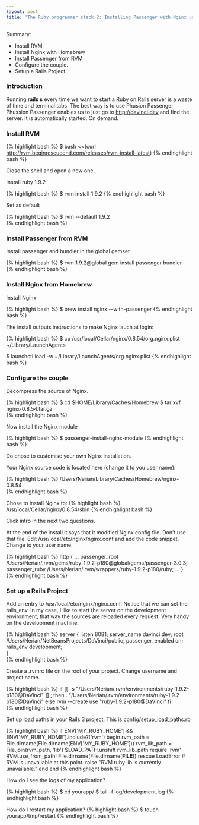 ```yaml
---
layout: post
title: 'The Ruby programmer stack 2: Installing Passenger with Nginx using Homebrew and RVM in Mac OS X '
---
```

 
Summary:

* Install RVM
* Install Nginx with Homebrew
* Install Passenger from RVM
* Configure the couple.
* Setup a Rails Project.  

### Introduction

Running __rails s__ every time we want to start a Ruby on Rails server is a waste of time and terminal tabs. The best way is to use Phusion Passenger. Phussion Passenger enables us to just go to http://davinci.dev and find the server. It is automatically started. On demand.    

### Install RVM

{% highlight bash %}
$ bash <<(curl http://rvm.beginrescueend.com/releases/rvm-install-latest)
{% endhighlight bash %}

Close the shell and open a new one.
                 
Install ruby 1.9.2
       
{% highlight bash %}
$ rvm install 1.9.2
{% endhighlight bash %}

Set as default

{% highlight bash %}
$ rvm --default 1.9.2                                  
{% endhighlight bash %}
                                       
### Install Passenger from RVM

Install passenger and bundler in the global gemset

{% highlight bash %}
$ rvm 1.9.2@global gem install passenger bundler       
{% endhighlight bash %}
           
### Install Nginx from Homebrew

Install Nginx    
                              
{% highlight bash %}
$ brew install nginx --with-passenger
{% endhighlight bash %}

The install outputs instructions to make Nginx lauch at login:

{% highlight bash %}
$ cp /usr/local/Cellar/nginx/0.8.54/org.nginx.plist ~/Library/LaunchAgents 

$ launchctl load -w ~/Library/LaunchAgents/org.nginx.plist
{% endhighlight bash %}        

### Configure the couple                 

Decompress the source of Nginx.

{% highlight bash %}
$ cd $HOME/Library/Caches/Homebrew
$ tar xvf nginx-0.8.54.tar.gz                       
{% endhighlight bash %}
                              
Now install the Nginx module

{% highlight bash %}
$ passenger-install-nginx-module
{% endhighlight bash %}

Do chose to customise your own Nginx installation.
                                                             
Your Nginx source code is located here (change it to you user name):

{% highlight bash %}
/Users/Nerian/Library/Caches/Homebrew/nginx-0.8.54                             
{% endhighlight bash %}

Chose to install Nginx to:
{% highlight bash %}
/usr/local/Cellar/nginx/0.8.54/sbin
{% endhighlight bash %}

Click intro in the next two questions.

At the end of the install it says that it modified Nginx config file. Don't use that file.
Edit /usr/local/etc/nginx/nginx.conf and add the code snippet.
Change to your user name.
                 
{% highlight bash %}
http {
      ...
      passenger_root /Users/Nerian/.rvm/gems/ruby-1.9.2-p180@global/gems/passenger-3.0.3;
      passenger_ruby /Users/Nerian/.rvm/wrappers/ruby-1.9.2-p180/ruby;
      ...
  }                 
{% endhighlight bash %}
       

### Set up a Rails Project

Add an entry to /usr/local/etc/nginx/nginx.conf. Notice that we can set the rails_env. In my case, I like to start the server on the development environment, that way the sources are reloaded every request. Very handy on the development machine. 

{% highlight bash %}
server {
      listen 8081;
      server_name davinci.dev;
      root /Users/Nerian/NetBeansProjects/DaVinci/public;
      passenger_enabled on;
	  rails_env development;   
   }                
{% endhighlight bash %}



Create a .rvmrc file on the root of your project. Change username and project name.

{% highlight bash %}
if [[ -s "/Users/Nerian/.rvm/environments/ruby-1.9.2-p180@DaVinci" ]] ; then
  . "/Users/Nerian/.rvm/environments/ruby-1.9.2-p180@DaVinci"
else
  rvm --create use  "ruby-1.9.2-p180@DaVinci"
fi                  
{% endhighlight bash %}


Set up load paths in your Rails 3 project. This is config/setup_load_paths.rb

{% highlight bash %}
if ENV['MY_RUBY_HOME'] && ENV['MY_RUBY_HOME'].include?('rvm')
  begin
    rvm_path     = File.dirname(File.dirname(ENV['MY_RUBY_HOME']))
    rvm_lib_path = File.join(rvm_path, 'lib')
    $LOAD_PATH.unshift rvm_lib_path
    require 'rvm'
    RVM.use_from_path! File.dirname(File.dirname(__FILE__))
  rescue LoadError
    # RVM is unavailable at this point.
    raise "RVM ruby lib is currently unavailable."
  end
end 
{% endhighlight bash %}

How do I see the logs of my application?  

{% highlight bash %}
$ cd yourapp/
$ tail -f log/development.log
{% endhighlight bash %}

How do I restart my application?
{% highlight bash %}
$ touch yourapp/tmp/restart
{% endhighlight bash %}


